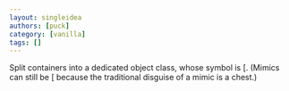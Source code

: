 ```yaml
---
layout: singleidea
authors: [puck]
category: [vanilla]
tags: []
---
```

Split containers into a dedicated object class, whose symbol is [. (Mimics can still be [ because the traditional disguise of a mimic is a chest.)

